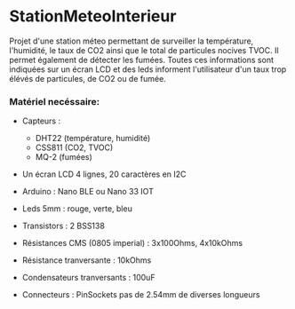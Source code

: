 # StationMeteoInterieur

Projet d'une station méteo permettant de surveiller la température, l'humidité, le taux de CO2 ainsi que le total de particules nocives TVOC. Il permet également de détecter les fumées.
Toutes ces informations sont indiquées sur un écran LCD et des leds informent l'utilisateur d'un taux trop élévés de particules, de CO2 ou de fumée.

### Matériel necéssaire:

- Capteurs :
  - DHT22 (température, humidité)
  - CSS811 (CO2, TVOC)
  - MQ-2 (fumées)
  
- Un écran LCD 4 lignes, 20 caractères en I2C

- Arduino : Nano BLE ou Nano 33 IOT

- Leds 5mm : rouge, verte, bleu

- Transistors : 2 BSS138
- Résistances CMS (0805 imperial) : 3x100Ohms, 4x10kOhms
- Résistance tranversante : 10kOhms
- Condensateurs tranversants : 100uF

- Connecteurs : PinSockets pas de 2.54mm de diverses longueurs

